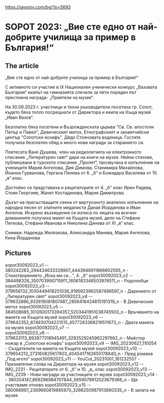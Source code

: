 

https://iavorov.com/bg/?p=5693

# SOPOT 2023: „Вие сте едно от най-добрите училища за пример в България!“

## The article 

„Вие сте едно от най-добрите училища за пример в България!“

С активното си участие в IX Национален ученически конкурс „Вазовата България“ екипът на гимназията спечели за пети пореден път престижна награда- „Приятели на музея“. 

На 30.09.2023 г. участници и техни ръководители посетиха гр. Сопот, където бяха топло посрещнати от Директора и екипа на Къща музей „Иван Вазов“. 

Безплатно бяха посетени и Възрожденската църква "Св. Св. апостоли Петър и Павел", Девическият метох,  Етнографският и занаятчийски център "Сопотски еснафъ", Дядо Стояновата воденица. Гостите получиха безплатен обяд и много нови награди за старанието си. 

Поетесата Ваня Душева, член на редколегията на електронното списание „Литературен свят“ дари на книги на музея. Нейни стихове, публикувани в турското списание „Пролет“, прозвучаха в изпълнение на учениците Мария Ангелова, Дия Димова, Станимира Михайлова, Йоанна Гурванова, Гергана Пенева от 6. „б“ и Божидара Василева от 10. „в“ клас. 

Достойно се представиха и рецитаторите от 4. „б“ клас  Ирен Радева, Стоян Георгиев, Жанет Костадинова, Мария Димитрова. 

Дъхът на присъстващите секна от виртуозното акапелно изпълнение на народна песен от златните медалисти Даная Йорданова и Иван Ангелов. Искрено възхищение се изписа по лицата на всички-домакините получиха макет на Къщата музей, дело на Стефани Петкова, Стефани Иванова и Николина Динева от XI „в“ клас.

Снимки: Надежда Желязкова, Александра Манева, Мария Ангелова, Кина Йорданова

## Pictures 

sopot30092023_v1  -- 380242283_294434633328907_4443946911866602595_n	-	Стихотворението „Иска ми се…“, 4. „б“
sopot30092023_v2  -- 384498328_350703990715911_1606183346503976511_n	-	Родолюбци
sopot30092023_v3  -- 379656132_1030449418251036_9195923962587486597_n	-	Дарението от „Литературен свят“
sopot30092023_v4  -- 379632866_932619081807487_2856416424815191319_n	-	В Девическия метох
sopot30092023_v5  -- 384508685_1012600173394357_5203441951038745503_n	-	Връчването на макета на Къщата музей
sopot30092023_v6  -- 379642352_874630704221515_4577283368219511673_n	-	Двата макета на музея
sopot30092023_v7  -- 	                                                    
sopot30092023_v8  -- 379633113_693877318945491_3292529245962297662_n	-	Майстор ножар в „Сопотски еснафъ“
sopot30092023_v9  -- IMG_20230627_110054								-	Създателите на макета на Къщата музей
sopot30092023_v10 -- 379654213_273160825617603_4045417162655178840_n	-	Пред романа „Под игото“
sopot30092023_v11 -- YouCut_20231001_181232557							-	Признателни слова на Директора на музея
sopot30092023_v12 -- IMG_2231 											-	Рецитаторите от 6. „б“ и 10. „в„ клас
sopot30092023_v13 -- IMG_2239											-	Нови награди за участниците от музея
sopot30092023_v14 -- 380204147_869296984707844_5659079912023679366_n	-	Ще участваме отново
sopot30092023_v15 -- 380066997_2369660819885870_3266250987913880335_n	-	В залата на музея


